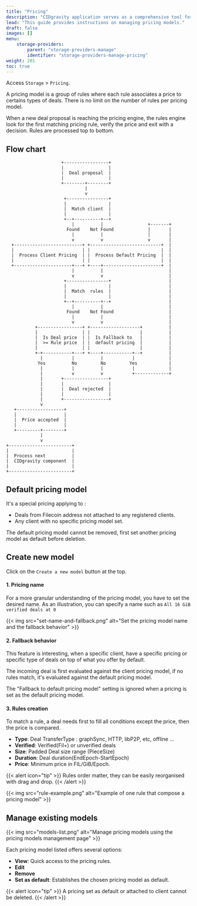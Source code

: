 ```yaml
---
title: "Pricing"
description: "CIDgravity application serves as a comprehensive tool for managing and monitoring of : clients, pricing, acceptance criterias, avalability and activity."
lead: "This guide provides instructions on managing pricing models."
draft: false
images: []
menu:
    storage-providers:
        parent: "storage-providers-manage"
        identifier: "storage-providers-manage-pricing"
weight: 201
toc: true
---
```


Access `Storage` > `Pricing`.

A pricing model is a group of rules where each rule associates a price to certains types of deals.
There is no limit on the number of rules per pricing model. 

When a new deal proposal is reaching the pricing engine, the rules engine look for the first matching pricing rule, verify the price and exit with a decision.
Rules are processed top to bottom.


## Flow chart

```goat
                     +-----------------+
                     |                 |
                     |  Deal proposal  |
                     |                 |
                     +--------+--------+
                              |
                              v
                      +----------------+
                      |                |
                      |  Match client  |
                      |                |
                      +--+----------+--+
                         |          |                 +-------+
                       Found    Not Found             |       |
                         |          |                 |       |
                         v          v                 v       |
  +--------------------------+ +---------------------------+  |
  |                          | |                           |  |
  |  Process Client Pricing  | |  Process Default Pricing  |  |
  |                          | |                           |  |
  +----------------------+---+ +----+----------------------+  |
                         |          |                         |
                         v          v                         |
                      +----------------+                      |
                      |                |                      |
                      |  Match  rules  |                      |
                      |                |                      |
                      +--+----------+--+                      |
                         |          |                         |
                       Found    Not Found                     |
                         |          |                         |
                         v          v                         |
           +-----------------+ +-------------------+          |
           |                 | |                   |          |
           |  Is Deal price  | |  Is Fallback to   |          |
           |  >= Rule price  | |  default pricing  |          |
           |                 | |                   |          |
           +-+-----------+---+ +----+-----------+--+          |
             |           |          |           |             |
            Yes          No         No         Yes            |
             |           |          |           |             |
             |           v          v           +-------------+
             |       +-----------------+
             |       |                 |
             |       |  Deal rejected  |
             |       |                 |
             |       +-----------------+
             v
   +------------------+
   |                  |
   |  Price accepted  |
   |                  |
   +---------+--------+
             |
             v
+------------------------+
|                        |
|  Process next          |
|  CIDgravity component  |
|                        |
+------------------------+
```

## Default pricing model

It's a special pricing applying to :
- Deals from Filecoin address not attached to any registered clients.
- Any client with no specific pricing model set.

The default pricing model cannot be removed, first set another pricing model as default before deletion.

## Create new model

Click on the `Create a new model` button at the top.

#### 1. Pricing name

For a more granular understanding of the pricing model, you have to set the desired name. 
As an illustration, you can specify a name such as `All 16 GiB verified deals at 0`

{{< img src="set-name-and-fallback.png" alt="Set the pricing model name and the fallback behavior" >}}

#### 2. Fallback behavior

This feature is interesting, when a specific client, have a specific pricing or specific type of deals on top of what you offer by default.

The incoming deal is first evaluated against the client pricing model, if no rules match, it's evaluated against the default pricing model. 

The "Fallback to default pricing model" setting is ignored when a pricing is set as the default pricing model.

#### 3. Rules creation

To match a rule, a deal needs first to fill all conditions except the price, then the price is compared.

- **Type**: Deal TransferType : graphSync, HTTP, libP2P, etc, offline ...
- **Verified**: Verified(Fil+) or unverified deals
- **Size**: Padded Deal size range (PieceSize)
- **Duration**: Deal duration(EndEpoch-StartEpoch)
- **Price**: Minimum price in FIL/GiB/Epoch.

{{< alert icon="tip" >}}
Rules order matter, they can be easily reorganised with drag and drop.
{{< /alert >}}

{{< img src="rule-example.png" alt="Example of one rule that compose a pricing model" >}}

## Manage existing models

{{< img src="models-list.png" alt="Manage pricing models using the pricing models management page" >}}

Each pricing model listed offers several options:

- **View**: Quick access to the pricing rules.
- **Edit**
- **Remove**
- **Set as default**: Establishes the chosen pricing model as default. 

{{< alert icon="tip" >}}
A pricing set as default or attached to client cannot be deleted.
{{< /alert >}}

